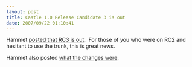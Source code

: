 ```yaml
---
layout: post
title: Castle 1.0 Release Candidate 3 is out
date: 2007/09/22 01:10:41
---
```



Hammet [posted that RC3 is out](http://hammett.castleproject.org/?p=206).  For those of you who were on RC2 and hesitant to use the trunk, this is great news.

Hammet also posted [what the changes were](http://hammett.castleproject.org/?p=207).